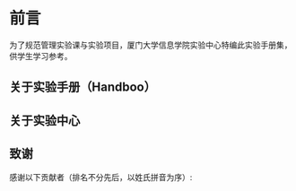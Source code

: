 # 前言

为了规范管理实验课与实验项目，厦门大学信息学院实验中心特编此实验手册集，供学生学习参考。

## 关于实验手册（Handboo）

## 关于实验中心

## 致谢

感谢以下贡献者（排名不分先后，以姓氏拼音为序）: